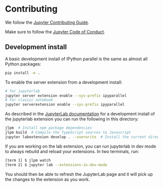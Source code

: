 # Contributing

We follow the [Jupyter Contributing Guide](https://jupyter.readthedocs.io/en/latest/contributing/content-contributor.html).

Make sure to follow the [Jupyter Code of Conduct](https://jupyter.org/conduct/).

## Development install

A basic development install of IPython parallel
is the same as almost all Python packages:

```bash
pip install -e .
```

To enable the server extension from a development install:

```bash
# for jupyterlab
jupyter server extension enable --sys-prefix ipyparallel
# for classic notebook
jupyter serverextension enable --sys-prefix ipyparallel
```

As described in the [JupyterLab documentation](https://jupyterlab.readthedocs.io/en/stable/extension/extension_dev.html#developing-a-prebuilt-extension)
for a development install of the jupyterlab extension you can run the following in this directory:

```bash
jlpm  # Install npm package dependencies
jlpm build  # Compile the TypeScript sources to Javascript
jupyter labextension develop . --overwrite  # Install the current directory as an extension
```

If you are working on the lab extension,
you can run jupyterlab in dev mode to always rebuild and reload your extensions.
In two terminals, run:

```bash
[term 1] $ jlpm watch
[term 2] $ jupyter lab --extensions-in-dev-mode
```

You should then be able to refresh the JupyterLab page
and it will pick up the changes to the extension as you work.
